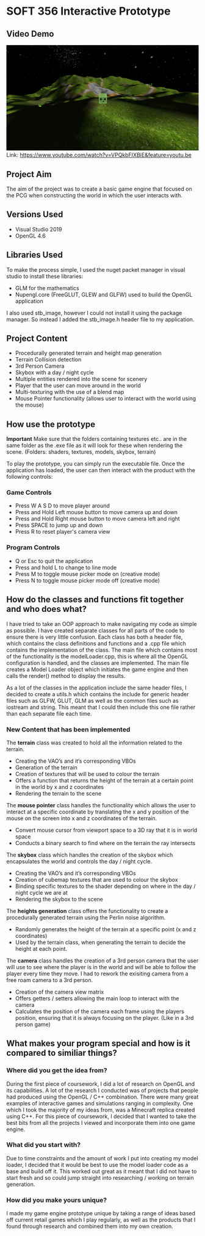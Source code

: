 # SOFT 356 Interactive Prototype

## Video Demo
[![Video Demo](https://github.com/ChrisGilchrist/SOFT-356-Procedural-Terrain/blob/master/SOFT-356%20Coursework%202/textures/Capture.PNG)](https://www.youtube.com/watch?v=VPQkbFIXBiE&feature=youtu.be 
"https://www.youtube.com/watch?v=VPQkbFIXBiE&feature=youtu.be")
Link: https://www.youtube.com/watch?v=VPQkbFIXBiE&feature=youtu.be

## Project Aim
The aim of the project was to create a basic game engine that focused on the PCG when constructing the world in which the 
user interacts with.

## Versions Used
- Visual Studio 2019
- OpenGL 4.6

## Libraries Used
To make the process simple, I used the nuget packet manager in visual studio to install these libraries:
-	GLM for the mathematics 
-	Nupengl.core (FreeGLUT, GLEW and GLFW) used to build the OpenGL application

I also used stb_image, however I could not install it using the package manager. So instead I added the stb_image.h header file to my application.

## Project Content
-	Procedurally generated terrain and height map generation
-	Terrain Collision detection
-	3rd Person Camera
-	Skybox with a day / night cycle
-	Multiple entities rendered into the scene for scenery
-	Player that the user can move around in the world
-	Multi-texturing with the use of a blend map
-	Mouse Pointer functionality (allows user to interact with the world using the mouse)

## How use the prototype

**Important** Make sure that the folders containing textures etc.. are in the same folder as the .exe file as it will look for these when rendering the scene. (Folders: shaders, textures, models, skybox, terrain)

To play the prototype, you can simply run the executable file. Once the application has loaded, 
the user can then interact with the product with the following controls:

### Game Controls
- Press W A S D to move player around
-	Press and Hold Left mouse button to move camera up and down
-	Press and Hold Right mouse button to move camera left and right
-	Press SPACE to jump up and down
-	Press R to reset player's camera view

### Program Controls
-	Q or Esc to quit the application
-	Press and hold L to change to line mode
-	Press M to toggle mouse picker mode on (creative mode)
-	Press N to toggle mouse picker mode off (creative mode)

## How do the classes and functions fit together and who does what?
I have tried to take an OOP approach to make navigating my code as simple as possible. I have created separate classes for all parts of the code to ensure there is very little confusion. Each class has both a header file, which contains the class definitions and functions and a .cpp file which contains the implementation of the class. The main file which contains most of the functionality is the modelLoader.cpp,
this is where all the OpenGL configuration is handled, and the classes are implemented. The main file creates a Model Loader object which initiates the game engine and then calls the render() method to display the results.

As a lot of the classes in the application include the same header files, I decided to create a utils.h which contains the include for generic header files such as GLFW, GLUT, GLM as well as the common files such as iostream and string. This meant that I could then include this one file rather than each separate file each time. 

### New Content that has been implemented
The **terrain** class was created to hold all the information related to the terrain. 

-	Creating the VAO’s and it’s corresponding VBOs 
-	Generation of the terrain 
-	Creation of textures that will be used to colour the terrain
-	Offers a function that returns the height of the terrain at a certain point in the world by x and z coordinates
-	Rendering the terrain to the scene

The **mouse pointer** class handles the functionality which allows the user to interact at a specific coordinate by translating the x and y position of the mouse on the screen into x and z coordinates of the terrain. 

-	Convert mouse cursor from viewport space to a 3D ray that it is in world space
-	Conducts a binary search to find where on the terrain the ray intersects

The **skybox** class which handles the creation of the skybox which encapsulates the world and controls the day / night cycle.

-	Creating the VAO’s and it’s corresponding VBOs
-	Creation of cubemap textures that are used to colour the skybox
-	Binding specific textures to the shader depending on where in the day / night cycle we are at 
-	Rendering the skybox to the scene

The **heights generation** class offers the functionality to create a procedurally generated terrain using the Perlin noise algorithm.

-	Randomly generates the height of the terrain at a specific point (x and z coordinates)
-	Used by the terrain class, when generating the terrain to decide the height at each point. 

The **camera** class handles the creation of a 3rd person camera that the user will use to see where the player is in the world and will be able to follow the player every time they move. I had to rework the exisiting camera from a free roam camera to a 3rd person.

-	Creation of the camera view matrix
-	Offers getters / setters allowing the main loop to interact with the camera
-	Calculates the position of the camera each frame using the players position, ensuring that it is always focusing on the player. (Like in a 3rd person game)

## What makes your program special and how is it compared to similiar things?

### Where did you get the idea from?
During the first piece of coursework, I did a lot of research on OpenGL and its capabilities. A lot of the research I conducted was of projects that people had produced using the OpenGL / C++ combination. There were many great examples of interactive games and simulations ranging in complexity. One which I took the majority of my ideas from, was a Minecraft replica created using C++. For this piece of coursework, I decided that I wanted to take the best bits from all the projects I viewed and incorporate them into one game engine.

### What did you start with?
Due to time constraints and the amount of work I put into creating my model loader, I decided that it would be best to use the model loader code as a base and build off it. This worked out great as it meant that I did not have to start fresh and so could jump straight into researching / working on terrain generation.

### How did you make yours unique?
I made my game engine prototype unique by taking a range of ideas based off current retail games which I play regularly, as well as the products that I found through research and combined them into my own creation.


